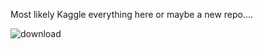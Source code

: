 Most likely Kaggle everything here or maybe a new repo.... 

![download](https://github.com/user-attachments/assets/733eb79c-1058-415c-b77d-b50c20c9f70a)
